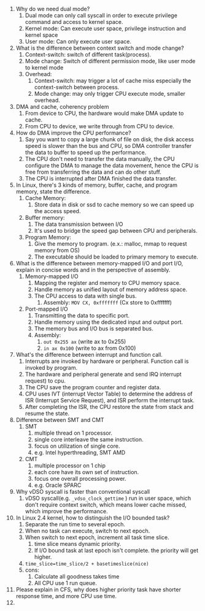 1. Why do we need dual mode?
	1. Dual mode can only call syscall in order to execute privilege command and access to kernel space.
	2. Kernel mode: Can execute user space, privilege instruction and kernel space
	3. User mode: Can only execute user space.
2. What is the difference between context switch and mode change?
	1. Context-switch: switch of different task(process).
	2. Mode change: Switch of different permission mode, like user mode to kernel mode
	3. Overhead:
		1. Context-switch: may trigger a lot of cache miss especially the context-switch between process.
		2. Mode change: may only trigger CPU execute mode, smaller overhead.
3. DMA and cache, coherency problem
	1. From device to CPU, the hardware would make DMA update to cache.
	2. From CPU to device, we write through from CPU to device. 
5. How do DMA improve the CPU performance?
	1. Say you want to copy a large chunk of file on disk, the disk access speed is slower than the bus and CPU, so DMA controller transfer the data to buffer to speed up the performance.
	2. The CPU don't need to transfer the data manually, the CPU configure the DMA to manage the data movement, hence the CPU is free from transferring the data and can do other stuff.
	3. The CPU is interrupted after DMA finished the data transfer.
6. In Linux, there's 3 kinds of memory, buffer, cache, and program memory, state the difference.
	1. Cache Memory: 
		1. Store data in disk or ssd to cache memory so we can speed up the access speed.
	2. Buffer memory:
		1. The data transmission between I/O
		2. It's used to bridge the speed gap between CPU and peripherals.
	3. Program Memory:
		1. Give the memory to program. (e.x.: malloc, mmap to request memory from OS)
		2. The executable should be loaded to primary memory to execute.
7. What is the difference between memory-mapped I/O and port I/O, explain in concise words and in the perspective of assembly.
	1. Memory-mapped I/O
		1. Mapping the register and memory to CPU memory space.
		2. Handle memory as unified layout of memory address space.
		3. The CPU access to data with single bus.
			1. Assembly: 
			```MOV CX, 0xfffffff``` (Cx store to 0xfffffff)
	1. Port-mapped I/O
		1. Transmitting the data to specific port.
		2. Handle memory using the dedicated input and output port.
		3. The memory bus and I/O bus is separated bus.
		4. Assembly: 
			1. ```out 0x255 ax``` (write ax to 0x255)
			2. ```in ax 0x100``` (write to ax from 0x100)
8. What's the difference between interrupt and function call.
	1. Interrupts are invoked by hardware or peripheral. Function call is invoked by program.
	2. The hardware and peripheral generate and send IRQ interrupt request) to cpu.
	3. The CPU save the program counter and register data.
	4. CPU uses IVT (interrupt Vector Table) to determine the address of ISR (Interrupt Service Request), and ISR perform the interrupt task.
	5. After completing the ISR, the CPU restore the state from stack and resume the state.
9. Difference between SMT and CMT
	1. SMT
		1. multiple thread on 1 processor.
		2. single core interleave the same instruction.
		3. focus on utilization of single core.
		4. e.g. Intel hyperthreading, SMT AMD
	2. CMT
		1. multiple processor on 1 chip
		2. each core have its own set of instruction.
		3. focus one overall processing power.
		4. e.g. Oracle SPARC
10. Why vDSO syscall is faster than conventional syscall
	1. vDSO syscall(e.g. ```_vdso_clock_gettime``` ) run in user space, which don't require context switch, which means lower cache missed, which improve the performance.
11. In Linux 2.4 kernel, how to distinguish the I/O bounded task?
	1. Separate the run time to several epoch.
	2. When no task can execute, switch to next epoch.
	3. When switch to next epoch, increment all task time slice.
		1. time slice means dynamic priority.
		2. If I/O bound task at last epoch isn't complete. the priority will get higher.
	4. ```time_slice=time_slice/2 + basetimeslice(nice)```
	5. cons: 
		1. Calculate all goodness takes time
		2. All CPU use 1 run queue.
12. Please explain in CFS, why does higher priority task have shorter response time, and more CPU use time.
13. 

